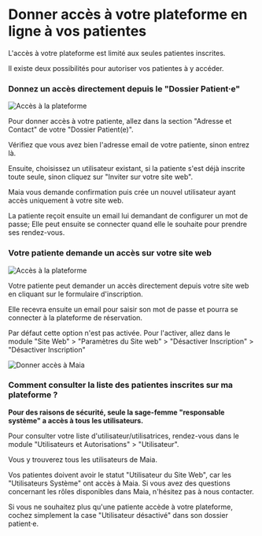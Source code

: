 # Donner accès à votre plateforme en ligne à vos patientes

L'accès à votre plateforme est limité aux seules patientes inscrites.

Il existe deux possibilités pour autoriser vos patientes à y accéder.

### Donnez un accès directement depuis le "Dossier Patient·e"

![Accès à la plateforme](/img/appointments/appointment_access.gif)

Pour donner accès à votre patiente, allez dans la section "Adresse et Contact" de votre "Dossier Patient(e)".

Vérifiez que vous avez bien l'adresse email de votre patiente, sinon entrez là.

Ensuite, choisissez un utilisateur existant, si la patiente s'est déjà inscrite toute seule, sinon cliquez sur "Inviter sur votre site web".

Maia vous demande confirmation puis crée un nouvel utilisateur ayant accès uniquement à votre site web.

La patiente reçoit ensuite un email lui demandant de configurer un mot de passe; Elle peut ensuite se connecter quand elle le souhaite pour prendre ses rendez-vous.


### Votre patiente demande un accès sur votre site web


![Accès à la plateforme](/img/appointments/appointment_access1.gif)

Votre patiente peut demander un accès directement depuis votre site web en cliquant sur le formulaire d'inscription.

Elle recevra ensuite un email pour saisir son mot de passe et pourra se connecter à la plateforme de réservation.


Par défaut cette option n'est pas activée.
Pour l'activer, allez dans le module "Site Web" > "Paramètres du Site web" > "Désactiver Inscription" > "Désactiver Inscription"  

![Donner accès à Maia](/img/appointments/appointment_access2.png)



### Comment consulter la liste des patientes inscrites sur ma plateforme ?

**Pour des raisons de sécurité, seule la sage-femme "responsable système" a accès à tous les utilisateurs.**

Pour consulter votre liste d'utilisateur/utilisatrices, rendez-vous dans le module "Utilisateurs et Autorisations" > "Utilisateur".

Vous y trouverez tous les utilisateurs de Maia.

Vos patientes doivent avoir le statut "Utilisateur du Site Web", car les "Utilisateurs Système" ont accès à Maia.
Si vous avez des questions concernant les rôles disponibles dans Maia, n'hésitez pas à nous contacter.

Si vous ne souhaitez plus qu'une patiente accède à votre plateforme, cochez simplement la case "Utilisateur désactivé" dans son dossier patient·e.


